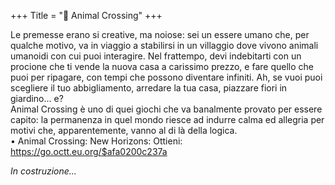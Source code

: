+++
Title = "🍃 Animal Crossing"
+++

Le premesse erano si creative, ma noiose: sei un essere umano che, per qualche motivo, va in viaggio a stabilirsi in un villaggio dove vivono animali umanoidi con cui puoi interagire. Nel frattempo, devi indebitarti con un procione che ti vende la nuova casa a carissimo prezzo, e fare quello che puoi per ripagare, con tempi che possono diventare infiniti. Ah, se vuoi puoi scegliere il tuo abbigliamento, arredare la tua casa, piazzare fiori in giardino... e?  
Animal Crossing è uno di quei giochi che va banalmente provato per essere capito: la permanenza in quel mondo riesce ad indurre calma ed allegria per motivi che, apparentemente, vanno al di là della logica.  
	• Animal Crossing: New Horizons: Ottieni: <https://go.octt.eu.org/$afa0200c237a>

_In costruzione..._
